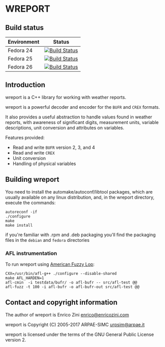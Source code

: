 # WREPORT

## Build status

| Environment | Status |
| ----------- | ------ |
| Fedora 24   | [![Build Status](https://badges.herokuapp.com/travis/ARPA-SIMC/wreport?branch=travis&env=DOCKER_IMAGE=fedora:24&label=fedora24)](https://travis-ci.org/ARPA-SIMC/wreport) |
| Fedora 25   | [![Build Status](https://badges.herokuapp.com/travis/ARPA-SIMC/wreport?branch=travis&env=DOCKER_IMAGE=fedora:25&label=fedora25)](https://travis-ci.org/ARPA-SIMC/wreport) |
| Fedora 26   | [![Build Status](https://badges.herokuapp.com/travis/ARPA-SIMC/wreport?branch=travis&env=DOCKER_IMAGE=fedora:26&label=fedora26)](https://travis-ci.org/ARPA-SIMC/wreport) |

## Introduction

wreport is a C++ library for working with weather reports.

wreport is a powerful decoder and encoder for the `BUFR` and `CREX` formats.

It also provides a useful abstraction to handle values found in weather
reports, with awareness of significant digits, measurement units, variable
descriptions, unit conversion and attributes on variables.

Features provided:

- Read and write `BUFR` version 2, 3, and 4
- Read and write `CREX`
- Unit conversion
- Handling of physical variables

## Building wreport

You need to install the automake/autoconf/libtool packages, which are usually 
available on any linux distribution, and, in the wreport directory, execute 
the commands:

    autoreconf -if 
    ./configure
    make
    make install

if you're familiar with .rpm and .deb packaging you'll find the packaging 
files in the `debian` and `fedora` directories

### AFL instrumentation

To run wreport using [American Fuzzy Lop](http://lcamtuf.coredump.cx/afl/):

    CXX=/usr/bin/afl-g++ ./configure --disable-shared
    make AFL_HARDEN=1
    afl-cmin  -i testdata/bufr/ -o afl-bufr -- src/afl-test @@
    afl-fuzz -t 100 -i afl-bufr -o afl-bufr-out src/afl-test @@

## Contact and copyright information

The author of wreport is Enrico Zini <enrico@enricozini.com>

wreport is Copyright (C) 2005-2017 ARPAE-SIMC <urpsim@arpae.it>

wreport is licensed under the terms of the GNU General Public License version
2.
